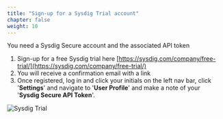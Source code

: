 ```yaml
---
title: "Sign-up for a Sysdig Trial account"
chapter: false
weight: 10
---
```


You need a Sysdig Secure account and the associated API token

1. Sign-up for a free Sysdig trial here [https://sysdig.com/company/free-trial/](https://sysdig.com/company/free-trial/)  
2. You will receive a confirmation email with a link
3. Once registered, log in and click your initials on the left nav bar, click '**Settings**' and navigate to '**User Profile**' and make a note of your '**Sysdig Secure API Token**'.

![Sysdig Trial](/images/10_prerequisites/sysdig_trial.png)
